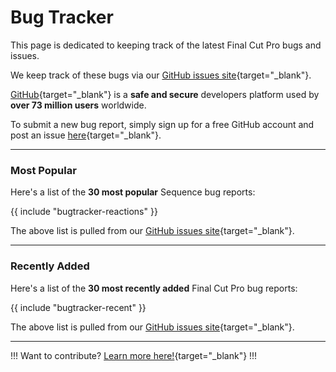 # Bug Tracker

This page is dedicated to keeping track of the latest Final Cut Pro bugs and issues.

We keep track of these bugs via our [GitHub issues site](https://github.com/sequencefilm/cafe/issues){target="_blank"}.

[GitHub](https://github.com){target="_blank"} is a **safe and secure** developers platform used by **over 73 million users** worldwide.

To submit a new bug report, simply sign up for a free GitHub account and post an issue [here](https://github.com/sequencefilm/cafe/issues){target="_blank"}.

---

### Most Popular

Here's a list of the **30 most popular** Sequence bug reports:

{{ include "bugtracker-reactions" }}

The above list is pulled from our [GitHub issues site](https://github.com/sequencefilm/cafe/issues){target="_blank"}.

---

### Recently Added

Here's a list of the **30 most recently added** Final Cut Pro bug reports:

{{ include "bugtracker-recent" }}

The above list is pulled from our [GitHub issues site](https://github.com/sequencefilm/cafe/issues){target="_blank"}.

---

!!!
Want to contribute? [Learn more here!](/contribute/){target="_blank"}
!!!